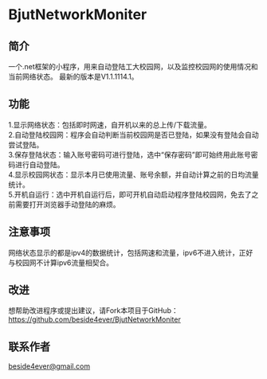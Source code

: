 BjutNetworkMoniter
==============

简介
--------------
一个.net框架的小程序，用来自动登陆工大校园网，以及监控校园网的使用情况和当前网络状态。
最新的版本是V1.1.1114.1。

功能
--------------
1.显示网络状态：包括即时网速，自开机以来的总上传/下载流量。<br>
2.自动登陆校园网：程序会自动判断当前校园网是否已登陆，如果没有登陆会自动尝试登陆。<br>
3.保存登陆状态：输入账号密码可进行登陆，选中“保存密码”即可始终用此账号密码进行自动登陆。<br>
4.显示校园网状态：显示本月已使用流量、账号余额，并自动计算之前的日均流量统计。<br>
5.开机自运行：选中开机自运行后，即可开机自动启动程序登陆校园网，免去了之前需要打开浏览器手动登陆的麻烦。

注意事项
--------------
网络状态显示的都是ipv4的数据统计，包括网速和流量，ipv6不进入统计，正好与校园网不计算ipv6流量相契合。

改进
--------------
想帮助改进程序或提出建议，请Fork本项目于GitHub：
https://github.com/beside4ever/BjutNetworkMoniter

联系作者
--------------
beside4ever@gmail.com
